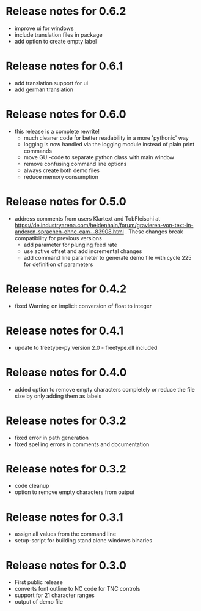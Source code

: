 # Release notes for 0.6.2
  - improve ui for windows
  - include translation files in package
  - add option to create empty label

# Release notes for 0.6.1
  - add translation support for ui
  - add german translation

# Release notes for 0.6.0
  - this release is a complete rewrite!
    - much cleaner code for better readability in a more 'pythonic' way
    - logging is now handled via the logging module instead of plain print commands
    - move GUI-code to separate python class with main window
    - remove confusing command line options
    - always create both demo files
    - reduce memory consumption

# Release notes for 0.5.0
  - address comments from users Klartext and TobFleischi at https://de.industryarena.com/heidenhain/forum/gravieren-von-text-in-anderen-sprachen-ohne-cam--83908.html . These changes break compatibility for previous versions
    - add parameter for plunging feed rate
    - use active offset and add incremental changes
    - add command line parameter to generate demo file with cycle 225 for definition of parameters

# Release notes for 0.4.2
  - fixed Warning on implicit conversion of float to integer

# Release notes for 0.4.1
  - update to freetype-py version 2.0 - freetype.dll included

# Release notes for 0.4.0
  - added option to remove empty characters completely or reduce the file size
    by only adding them as labels

# Release notes for 0.3.2
  - fixed error in path generation
  - fixed spelling errors in comments and documentation

# Release notes for 0.3.2
  - code cleanup
  - option to remove empty characters from output

# Release notes for 0.3.1
  - assign all values from the command line
  - setup-script for building stand alone windows binaries

# Release notes for 0.3.0
  - First public release
  - converts font outline to NC code for TNC controls
  - support for 21 character ranges
  - output of demo file
